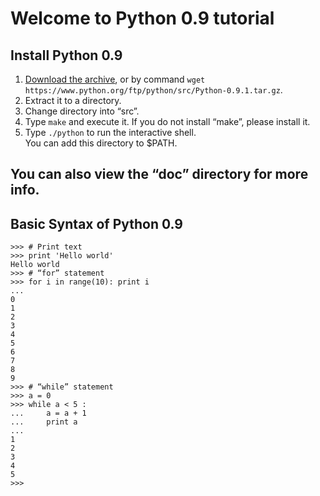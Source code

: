 # Welcome to Python 0.9 tutorial

## Install Python 0.9

1. [Download the archive](https://www.python.org/ftp/python/src/Python-0.9.1.tar.gz), or by command `wget https://www.python.org/ftp/python/src/Python-0.9.1.tar.gz`.
2. Extract it to a directory.
3. Change directory into “src”.
4. Type `make` and execute it. If you do not install “make”, please install it.
5. Type `./python` to run the interactive shell.  
You can add this directory to $PATH.

## You can also view the “doc” directory for more info.

## Basic Syntax of Python 0.9
```python0
>>> # Print text
>>> print 'Hello world'
Hello world
>>> # “for” statement
>>> for i in range(10): print i
... 
0
1
2
3
4
5
6
7
8
9
>>> # “while” statement
>>> a = 0
>>> while a < 5 :
...     a = a + 1
...     print a
... 
1
2
3
4
5
>>>
```
